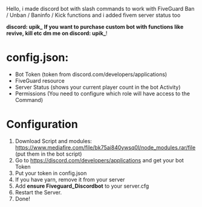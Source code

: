 Hello, i made discord bot with slash commands to work with FiveGuard Ban / Unban / Baninfo / Kick functions and i added fivem server status too

<b>discord: upik_</b>
<b>If you want to purchase custom bot with functions like revive, kill etc dm me on discord: upik_</b>!

# config.json:

- Bot Token (token from discord.com/developers/applications)
- FiveGuard resource 
- Server Status (shows your current player count in the bot Activity)
- Permissions (You need to configure which role will have access to the Command)

# Configuration
1. Download Script and modules: https://www.mediafire.com/file/bk75ai840ywsq0l/node_modules.rar/file (put them in the bot script)
2. Go to https://discord.com/developers/applications and get your bot Token
3. Put your token in config.json
4. If you have yarn, remove it from your server
5. Add <b>ensure Fiveguard_Discordbot</b> to your server.cfg
6. Restart the Server.
7. Done!

